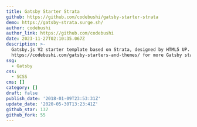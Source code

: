 ```yaml
---
title: Gatsby Starter Strata
github: https://github.com/codebushi/gatsby-starter-strata
demo: https://gatsby-strata.surge.sh/
author: codebushi
author_link: https://github.com/codebushi
date: 2023-11-27T02:10:35.067Z
description: >-
  Gatsby.js V2 starter template based on Strata, designed by HTML5 UP. Check out
  https://codebushi.com/gatsby-starters-and-themes/ for more Gatsby starters.
ssg:
  - Gatsby
css:
  - SCSS
cms: []
category: []
draft: false
publish_date: '2018-01-09T23:53:31Z'
update_date: '2020-05-30T13:23:41Z'
github_star: 137
github_fork: 55
---
```

